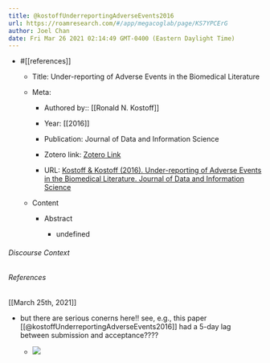 ```yaml
---
title: @kostoffUnderreportingAdverseEvents2016
url: https://roamresearch.com/#/app/megacoglab/page/KS7YPCErG
author: Joel Chan
date: Fri Mar 26 2021 02:14:49 GMT-0400 (Eastern Daylight Time)
---
```


- #[[references]]

    - Title: Under-reporting of Adverse Events in the Biomedical Literature

    - Meta:

        - Authored by:: [[Ronald N. Kostoff]]

        - Year: [[2016]]

        - Publication: Journal of Data and Information Science

        - Zotero link: [Zotero Link](zotero://select/items/7_T37N835H)

        - URL: [Kostoff & Kostoff (2016). Under-reporting of Adverse Events in the Biomedical Literature. Journal of Data and Information Science](http://manu47.magtech.com.cn/Jwk3_jdis/CN/10.20309/jdis.201623)

    - Content

        - Abstract

            - undefined

###### Discourse Context



###### References

[[March 25th, 2021]]

- but there are serious conerns here!! see, e.g., this paper [[@kostoffUnderreportingAdverseEvents2016]] had a 5-day lag between submission and acceptance????

    - ![](https://firebasestorage.googleapis.com/v0/b/firescript-577a2.appspot.com/o/imgs%2Fapp%2Fmegacoglab%2FCrjGTgsjM5.png?alt=media&token=50bb38a3-ef20-42a3-b4d9-63e555051d09)
